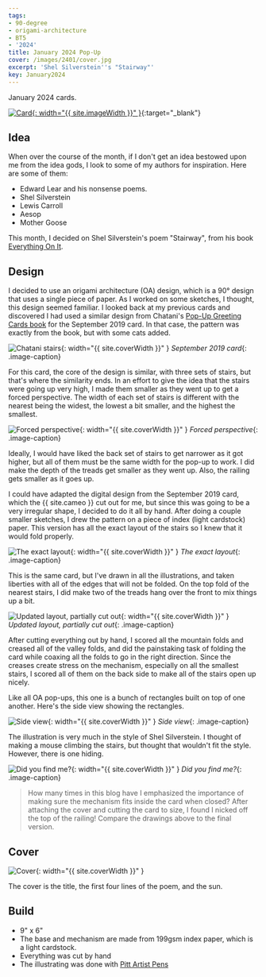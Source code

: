 ```yaml
---
tags:
- 90-degree
- origami-architecture
- BT5
- '2024'
title: January 2024 Pop-Up
cover: /images/2401/cover.jpg
excerpt: 'Shel Silverstein''s "Stairway"'
key: January2024
---
```

January 2024 cards.

[![Card]({{site.baseurl}}/images/2401/popup.gif){: width="{{ site.imageWidth }}" }](/images/2401/popup.gif "Click to replay in a new tab"){:target="_blank"}

## Idea

When over the course of the month, if I don't get an idea bestowed upon me from the idea gods, I look to some of my authors for inspiration. Here are some of them:

- Edward Lear and his nonsense poems.
- Shel Silverstein
- Lewis Carroll
- Aesop
- Mother Goose

This month, I decided on Shel Silverstein's poem "Stairway", from his book [Everything On It](https://www.amazon.com/Every-Thing-Shel-Silverstein/dp/0061998168).

## Design

I decided to use an origami architecture (OA) design, which is a 90&deg; design that uses a single piece of paper. As I worked on some sketches, I thought, this design seemed familiar. I looked back at my previous cards and discovered I had used a similar design from Chatani's [Pop-Up Greeting Cards book](/books.html#pop-up-greeting-cards-a-creative-personal-touch-for-every-occasion) for the September 2019 card. In that case, the pattern was exactly from the book, but with some cats added.

![Chatani stairs](/images/2401/chatani.jpg){: width="{{ site.coverWidth }}" }
*September 2019 card*{: .image-caption}

For this card, the core of the design is similar, with three sets of stairs, but that's where the similarity ends. In an effort to give the idea that the stairs were going up very high, I made them smaller as they went up to get a forced perspective. The width of each set of stairs is different with the nearest being the widest, the lowest a bit smaller, and the highest the smallest.

![Forced perspective](/images/2401/perspective.jpg){: width="{{ site.coverWidth }}" }
*Forced perspective*{: .image-caption}

Ideally, I would have liked the back set of stairs to get narrower as it got higher, but all of them must be the same width for the pop-up to work. I did make the depth of the treads get smaller as they went up. Also, the railing gets smaller as it goes up.

I could have adapted the digital design from the September 2019 card, which the {{ site.cameo }} cut out for me, but since this was going to be a very irregular shape, I decided to do it all by hand. After doing a couple smaller sketches, I drew the pattern on a piece of index (light cardstock) paper. This version has all the exact layout of the stairs so I knew that it would fold properly.

![The exact layout](/images/2401/sketch1.jpg){: width="{{ site.coverWidth }}" }
*The exact layout*{: .image-caption}

This is the same card, but I've drawn in all the illustrations, and taken liberties with all of the edges that will not be folded. On the top fold of the nearest stairs, I did make two of the treads hang over the front to mix things up a bit.

![Updated layout, partially cut out](/images/2401/sketch2.jpg){: width="{{ site.coverWidth }}" }
*Updated layout, partially cut out*{: .image-caption}

After cutting everything out by hand, I scored all the mountain folds and creased all of the valley folds, and did the painstaking task of folding the card while coaxing all the folds to go in the right direction. Since the creases create stress on the mechanism, especially on all the smallest stairs, I scored all of them on the back side to make all of the stairs open up nicely.

Like all OA pop-ups, this one is a bunch of rectangles built on top of one another. Here's the side view showing the rectangles.

![Side view](/images/2401/side-view.jpg){: width="{{ site.coverWidth }}" }
*Side view*{: .image-caption}

The illustration is very much in the style of Shel Silverstein. I thought of making a mouse climbing the stairs, but thought that wouldn't fit the style. However, there is one hiding.

![Did you find me?](/images/2401/mouse.jpg){: width="{{ site.coverWidth }}" }
*Did you find me?*{: .image-caption}

> How many times in this blog have I emphasized the importance of making sure the mechanism fits inside the card when closed? After attaching the cover and cutting the card to size, I found I nicked off the top of the railing! Compare the drawings above to the final version.

## Cover

![Cover]({{site.baseurl}}{{page.cover}}){: width="{{ site.coverWidth }}" }

The cover is the title, the first four lines of the poem, and the sun.

## Build

- 9" x 6"
- The base and mechanism are made from 199gsm index paper, which is a light cardstock.
- Everything was cut by hand
- The illustrating was done with [Pitt Artist Pens](/supplies.html#faber-castell-pitt-artist-pens)
